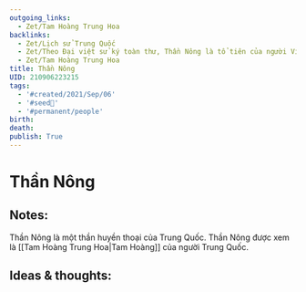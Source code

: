```yaml
---
outgoing_links:
  - Zet/Tam Hoàng Trung Hoa
backlinks:
  - Zet/Lịch sử Trung Quốc
  - Zet/Theo Đại việt sử ký toàn thư, Thần Nông là tổ tiên của người Việt
  - Zet/Tam Hoàng Trung Hoa
title: Thần Nông
UID: 210906223215
tags:
  - '#created/2021/Sep/06'
  - '#seed🥜'
  - '#permanent/people'
birth: 
death: 
publish: True
---
```

# Thần Nông

## Notes:
Thần Nông là một thần huyền thoại của Trung Quốc.
Thần Nông được xem là [[Tam Hoàng Trung Hoa|Tam Hoàng]] của người Trung Quốc.


## Ideas & thoughts:

